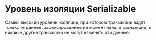 # Уровень изоляции Serializable

Самый высокий уровень изоляции, при котором транзакции видят только те данные, зафиксированные
на момент начала транзакции, и никакие другие транзакции не могут изменять эти данные.